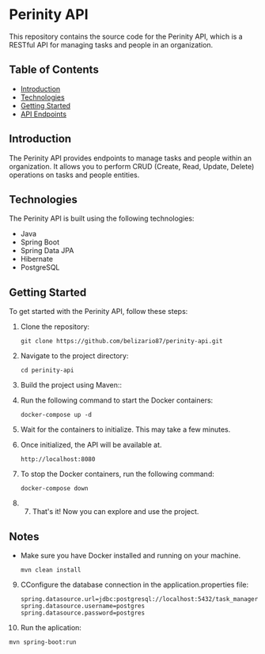 # Perinity API

This repository contains the source code for the Perinity API, which is a RESTful API for managing tasks and people in an organization.

## Table of Contents

- [Introduction](#introduction)
- [Technologies](#technologies)
- [Getting Started](#getting-started)
- [API Endpoints](#api-endpoints)



## Introduction

The Perinity API provides endpoints to manage tasks and people within an organization. It allows you to perform CRUD (Create, Read, Update, Delete) operations on tasks and people entities.

## Technologies

The Perinity API is built using the following technologies:

- Java
- Spring Boot
- Spring Data JPA
- Hibernate
- PostgreSQL

## Getting Started

To get started with the Perinity API, follow these steps:

1. Clone the repository:

   ```shell
   git clone https://github.com/belizario87/perinity-api.git
   
2. Navigate to the project directory:

   ```shell
   cd perinity-api 
3. Build the project using Maven::

4. Run the following command to start the Docker containers:
     ```shell
     docker-compose up -d

5. Wait for the containers to initialize. This may take a few minutes.
    
6. Once initialized, the API will be available at.
      ```shell
      http://localhost:8080

7. To stop the Docker containers, run the following command:
      ```shell
      docker-compose down

8. 7. That's it! Now you can explore and use the project.

## Notes

- Make sure you have Docker installed and running on your machine.



   ```shell
   mvn clean install
9. CConfigure the database connection in the application.properties file:

   ```shell
   spring.datasource.url=jdbc:postgresql://localhost:5432/task_manager
   spring.datasource.username=postgres
   spring.datasource.password=postgres
   
10. Run the aplication:

   ```shell
   mvn spring-boot:run


